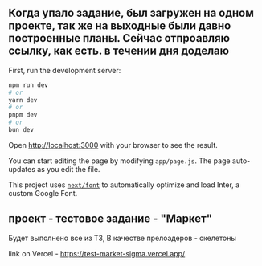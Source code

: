
## Когда упало задание, был загружен на одном проекте, так же на выходные были давно построенные планы. Сейчас отпроавляю ссылку, как есть. в течении дня доделаю

First, run the development server:

```bash
npm run dev
# or
yarn dev
# or
pnpm dev
# or
bun dev
```
Open [http://localhost:3000](http://localhost:3000) with your browser to see the result.

You can start editing the page by modifying `app/page.js`. The page auto-updates as you edit the file.

This project uses [`next/font`](https://nextjs.org/docs/basic-features/font-optimization) to automatically optimize and load Inter, a custom Google Font.

## проект - тестовое задание - "Маркет"

 
Будет выполнено все из ТЗ,
В качестве прелоадеров - скелетоны


link on Vercel - https://test-market-sigma.vercel.app/
